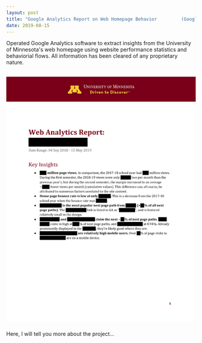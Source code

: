```yaml
---
layout: post
title: "Google Analytics Report on Web Homepage Behavior         (Google Analytics, Report)"
date: 2019-08-15
---
```


Operated Google Analytics software to extract insights from the University of Minnesota's web homepage using website performance statistics and behaviorial flows. All information has been cleared of any proprietary nature.

## <a href="/assets/lda-model-example.pdf" class="image fit"><img src="assets/web-analytics-report.pdf" alt="Web Analytics Report (PDF)"></a>

<p>Here, I will tell you more about the project...</p>
